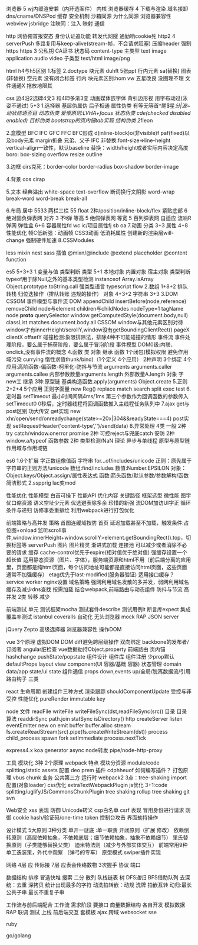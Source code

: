 浏览器 5 wj内缓渲安兼（内环选案件）
内核
浏览器缓存 4
下载与渲染 域名接卸dns/cname/DNSPod 缓存
安全机制 沙箱同源 为什么同源
浏览器兼容性
webview jsbridge 注映同：注入 映射 通信

http
网协俯首报安态 身份认证追功能
转发代网隧 通勤响cookie死
http2 4 serverPush 多路复用与keep-alive(stream-帧，不会请求阻塞) 压缩header 强制https
https 3 公私钥 CA证书
状态码
content-type 主类型 text image application audio video 子类型 text/html image/png

html
h4与h5区别 1.标签 2.doctype
块元素 duhft 5张ppt
行内元素 sa(替换) 图表(非替换)
空元素 没有闭合标签
行内 块元素区别:hom vw
五星改良 没图理不理 文件通通X 拖放地限其


css
边4沿2选碑4文3 和4珅多渐3变 动画媒体嵌字体
背引边形视 用字布动过(泳姿不通过)
5+3
1.选择器
基层伪属伪 后子相通
属性伪类 有等无等首^尾$星*分|波~
动状结语否目
动态伪类 爱恨原则:LVHA+focus
状态伪类 cde(checked disabled enabled)
目标伪类 bootstrap的页内锚tab实现
结构伪类 2*fleon

2.盒模型
BFC IFC GFC FFC
BFC形成 d(inline-block)o(非visible)f paf(fixed)以及body元素
margin折叠 兄弟、父子
IFC 非替换:font-size=>line-height vertical-align一致性，默认baseline    替换：width/height或者实际内容决定高度
boro: box-sizing overflow resize outline

3.边框
cirs克死：border-color border-radius box-shadow border-image

4.背景
cos cirap

5.文本
经典溢出 white-space text-overflow
断词换行文阴影
word-wrap break-word
word-break break-all

6.布局
居中 5533
两栏三栏 55 float 2种/position/inline-block/flex
紧贴底部 6 绝对固负弹表网
对齐 3 不t弹
等高 5 绝假弹表网
等宽 5 百列弹表网
自适应 流响R弹网
弹性盒 6+6 容器属性fd wc ic/项目属性fj sb oa
7.动画
分类 3+3
属性 4+8
性能优化 帧C低新强：动画帧 CSS3动画 低消耗属性 创建新的渲染层will-change 强制硬件加速
8.CSSModules

less mixin nest
sass 插值 @mixn/@include @extend placeholder @content function


es5 5+3+3
1.变量与值 类型判断
  类型 5+1
  本地对象 内置对象 宿主对象
  类型判断 typeof用于除Null之外的基本类型检测 instanceof Array.isArray Object.prototype.toString.call
  强类型语言 typescript flow
2.数组 1+8+2  排队转栈 归位迭操作（排队转账 违规的操作）
    对象 4+3+2
    字符串 3+3
3.DOM CSSOM 事件模型与事件流
    DOM appendChild insertBefore(node,reference) removeChild
        node与element children与childNodes nodeType=1 tagName node.__proto__
        querySelector window.getComputedStyle(document.body,null)  classList matches document.body.all
    CSSOM window与其他元素区别对待 window才有innerHeight/scrollY,window没有getBoundingClientRect()
          pageX clientX offsetY
          碰撞检测:象限排除法，排除4种不可能碰撞的情形
    事件流 事件处理阶段，要么属于捕获阶段，要么属于冒泡阶段
    事件模型 DOM0级:内联、onclick,没有事件流的概念
4.函数 类 对象 继承
    函数
        1个闭包(模拟权限 避免作用域污染 currying 惰性求值thunk/bind)（1个定义 4个应用）
        2种声明
        3个绑定
        4个应用:高阶函数-偏函数-柯里化-防抖与节流
        arguments arguments.caller arguments.callee 内部参数数量arguments.length 外部数量A.length
    对象 字new工
    继承 3种:原型链 基类构造函数.apply(arguments) Object.create
5.正则 2+2+4 5个应用
  正则字面量 new Reg()
  replace match search split
  exec test
6.定时器
  setTimeout 最小时间间隔4ms/1ms 第三个参数作为回调函数的参数传入
  setTimeout0 0秒后，定时器线程将回调函数推入主线程任务队列中
7.ajax
  get与post区别 功大传安
  get实现 new xhr/open/send/onreadychange(state>=20x|304&&readyState===4)
  post实现 setRequestHeader('content-type','')/send(data)
8.异常处理 4类
    一般 2种 try catch/window.onerror
    promise 2种 可控reject与兜底catch
    安防 2种 window.a/typeof
    函数参数 2种 类型检测/NaN
理论
    异步与单线程
    原型与原型链
    作用域与作用域链


es6
1.6个扩展 字正数组像值函
  字符串 for...of/includes/unicode 正则：原先属于字符串的正则方法/unicode 数组:find/includes 数值:Number.EPSILON
  对象：Object.keys/Object.assign/属性表达式
  函数:箭头函数/默认参数/参数解构/函数简洁形式
2.sspprig lac变mod


性能优化
    性能模型 白首可操下
    性能API
    优化内容
    关键路径
    框架选型
    微性能   图字优口缩资源
            语义空址少元素
            优选避表除多余 珍惜的新强
            流DOM加访UI字正 循环条件与递归 访修事委重排绘
    利用webpack进行打包优化

前端策略与高并发
    策略 首图连缓域按防
         首页 延迟加载甚至不加载，触发条件:占位图+onload 监听scroll事件,window.innerHeight+window.scrollY>element.getBoundingRect().top，切换标签等
             serverPush
         图片 图片精灵 渐进式加载
         连接池 可以减少或者消除不必要的请求
         缓存
             cache-control优先于expire(相对值优于绝对值) 强缓存设置一个超长值 适用静态资源（图片、字体），服务端资源和html不用（前后端分离的应用里，页面都是纯html页面，每个访问地址可能都是直接访问html页面，这些页面通常不加强缓存）
             etag优先于last-modified(服务器验证) 适用接口缓存？
             service worker
             nginx设置
         域名策略 强网利用域名发散的多并发，弱网利用域名缓存及减少dns查找
         按需加载 结合webpack,前端路由与动态组件
         防抖与节流
    高并发 2类 转移 减少


前端测试
单元 测试框架mocha 测试套件describe 测试用例it 断言库expect
集成
覆盖率测试 istanbul coveralls
自动化 无头浏览器
mock RAP  JSON server


jQuery Zepto
高级选择器
浏览器兼容性
操作DOM


vue
3个原理
    虚拟DOM  DOM diff避免跨层级操作
    双向绑定 backbone的发布者/订阅者 angular脏检查 vue数据劫持Object.property
    前端路由 页内锚hashchange pushState/popstate
组件设计
组件库   组件注册 少prop默认defaultProps
        layout view component(UI 容器/基础 容器)
        状态管理 domain data/app state/ui state
组件通信 props down,events up/全局/脱离数据流/引用
路由钩子 三类


react
生命周期
创建组件三种方式
渲染跟踪 shouldComponentUpdate
受控与非受控
性能优化 pureRender immutable key


node
文件 readFile writeFile writeFileSync(dst,readFileSync(src))
目录 目录算法 readdirSync path.join statSync isDirectory()
http createServer listen
eventEmitter new on emit
buffer buffer.alloc
stream fs.createReadStream(src).pipe(fs.createWriteStream(dst))
process child_process spawn fork
setImmediate process.nextTick

express4.x
koa generator async
node转发 pipe/node-http-proxy


工具
模块化
  3种 2个原理
webpack 
  特点 模块分资源 module/code splitting/static assets
  配置 deo prem 
  插件 cdphheuof 如何编写插件？
  打包原理 vbus
  chunk 业务 公共第三方 运行时
  webpack2 3点：tree-shaking import 配置(对象loader)
  css优化 extraTextWebpackPlugin
  js优化 3+1:code splitting/uglifyJS/CommonsChunkPlugin        tree shaking
rollup tree shaking
git svn


Web安全
xss
   表现
   防御 Unicode转义 csp白名单
csrf
   表现 冒用身份进行请求
   防御 cookie hash/验证码/one-time token
控制台攻击
界面劫持操作


设计模式
5大原则 3种分类
  单开一谜底 :单一职责 开闭原则（扩展 修改） 依赖倒转原则（高层依赖抽象，不依赖底层；细节依赖抽象，抽象不依赖细节） 里氏替换原则（子类能够替换父类） 迪米特法则（减少与外部实体交互）
前端常用9种 单工迭装策，外代中观察 （弹弓的专车）
           原型模式 swiper插件实现

网络
4层 应   传际接
7层 应表会传络数物
3次握手
协议 端口

数据结构
排序 冒选快堆
搜索 二分 散列
队栈链表
树 DFS递归 BFS借助队列
去深统：去重 深拷贝 统计出现最多的字符
动洗拍转嵌：动规 洗牌 拍嵌互转
动归:最长公共子串 最长不重复子串


工作流与前后端配合
工作流
    需求阶段
    要接口
    商量数据结构
    各自开发 模拟数据RAP
    联调 测试 上线
前后端交互
    套模板 ajax 跨域 websocket sse


ruby

go/golang